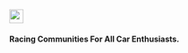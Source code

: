 <h1><img src="https://user-images.githubusercontent.com/80414685/215351757-6acdaa90-2692-4d56-b546-d49ac1232700.png" alt="race-life" height="25px" width="auto"/> </h1>
<h4><b>Racing Communities For All Car Enthusiasts.</b></h4>
